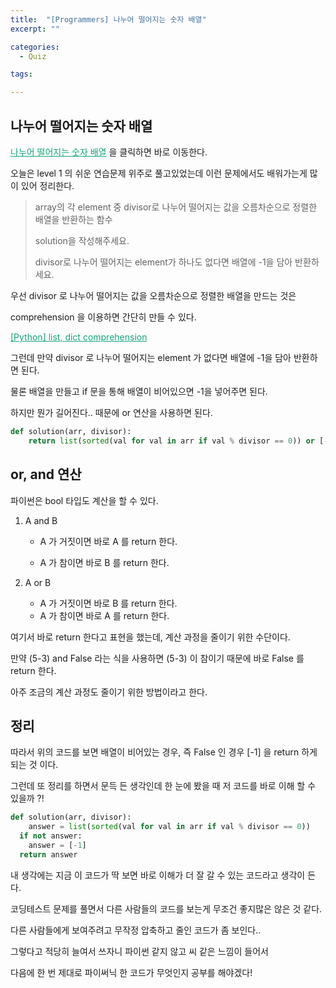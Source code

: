 ```yaml
---
title:  "[Programmers] 나누어 떨어지는 숫자 배열"
excerpt: ""

categories:
  - Quiz

tags:

---
```


## 나누어 떨어지는 숫자 배열

<a href="https://programmers.co.kr/learn/courses/30/lessons/12910" style="color:#0FA678" target="_blank">나누어 떨어지는 숫자 배열</a> 을 클릭하면 바로 이동한다.

오늘은 level 1 의 쉬운 연습문제 위주로 풀고있었는데 이런 문제에서도 배워가는게 많이 있어 정리한다.

> array의 각 element 중 divisor로 나누어 떨어지는 값을 오름차순으로 정렬한 배열을 반환하는 함수
>
> solution을 작성해주세요.
>
> divisor로 나누어 떨어지는 element가 하나도 없다면 배열에 -1을 담아 반환하세요.

우선 divisor 로 나누어 떨어지는 값을 오름차순으로 정렬한 배열을 만드는 것은

comprehension 을 이용하면 간단히 만들 수 있다.

<a href="https://nam-ki-bok.github.io/python/Python_Comprehension/" style="color:#0FA678" target="_blank">[Python] list, dict comprehension</a>

그런데 만약 divisor 로 나누어 떨어지는 element 가 없다면 배열에 -1을 담아 반환하면 된다.

물론 배열을 만들고 if 문을 통해 배열이 비어있으면 -1을 넣어주면 된다.

하지만 뭔가 길어진다.. 때문에 or 연산을 사용하면 된다.

```python
def solution(arr, divisor):
	return list(sorted(val for val in arr if val % divisor == 0)) or [-1]
```

## or, and 연산

파이썬은 bool 타입도 계산을 할 수 있다.

1. A and B 

   - A 가 거짓이면 바로 A 를 return 한다.

   - A 가 참이면 바로 B 를 return 한다.

     

2. A or B

   - A 가 거짓이면 바로 B 를 return 한다.
   - A 가 참이면 바로 A 를 return 한다.

여기서 바로 return 한다고 표현을 했는데, 계산 과정을 줄이기 위한 수단이다.

만약 (5-3) and False 라는 식을 사용하면 (5-3) 이 참이기 때문에 바로 False 를 return 한다.

아주 조금의 계산 과정도 줄이기 위한 방법이라고 한다.

## 정리

따라서 위의 코드를 보면 배열이 비어있는 경우, 즉 False 인 경우 [-1] 을 return 하게 되는 것 이다.

그런데 또 정리를 하면서 문득 든 생각인데 한 눈에 봤을 때 저 코드를 바로 이해 할 수 있을까 ?!

```python
def solution(arr, divisor):
	answer = list(sorted(val for val in arr if val % divisor == 0))
  if not answer:
    answer = [-1]
  return answer
```

내 생각에는 지금 이 코드가 딱 보면 바로 이해가 더 잘 갈 수 있는 코드라고 생각이 든다.

코딩테스트 문제를 풀면서 다른 사람들의 코드를 보는게 무조건 좋지많은 않은 것 같다.

다른 사람들에게 보여주려고 무작정 압축하고 줄인 코드가 좀 보인다..

그렇다고 적당히 늘여서 쓰자니 파이썬 같지 않고 씨 같은 느낌이 들어서

다음에 한 번 제대로 파이써닉 한 코드가 무엇인지 공부를 해야겠다!